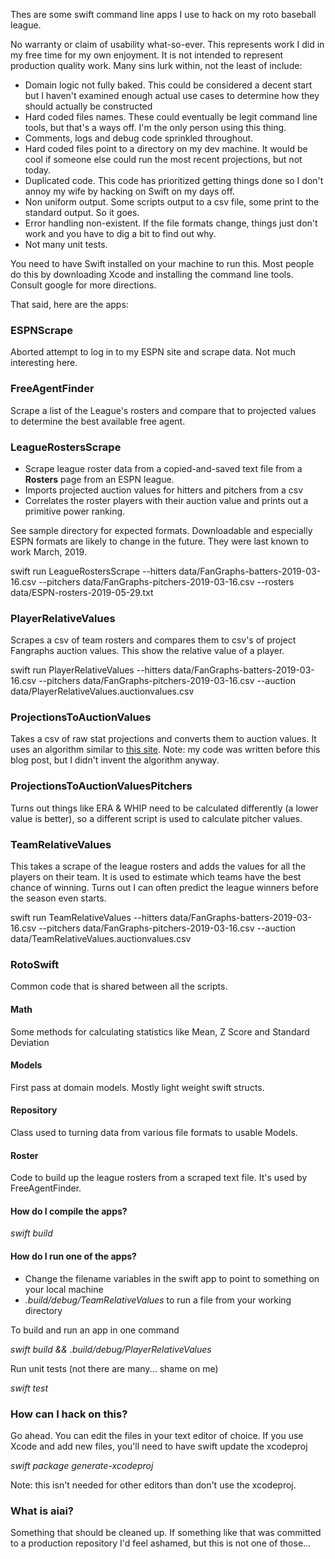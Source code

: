 
Thes are some swift command line apps I use to hack on my roto baseball league.

No warranty or claim of usability what-so-ever. This represents work I did in my free time for my own enjoyment. It is not intended to represent production quality work. Many sins lurk within, not the least of include:

- Domain logic not fully baked. This could be considered a decent start but I haven't examined enough actual use cases to determine how they should actually be constructed
- Hard coded files names. These could eventually be legit command line tools, but that's a ways off. I'm the only person using this thing.
- Comments, logs and debug code sprinkled throughout.
- Hard coded files point to a directory on my dev machine. It would be cool if someone else could run the most recent projections, but not today.
- Duplicated code. This code has prioritized getting things done so I don't annoy my wife by hacking on Swift on my days off.
- Non uniform output. Some scripts output to a csv file, some print to the standard output. So it goes.
- Error handling non-existent. If the file formats change, things just don't work and you have to dig a bit to find out why.
- Not many unit tests.



You need to have Swift installed on your machine to run this. Most people do this by downloading Xcode and installing the command line tools. Consult google for more directions.


That said, here are the apps:


### ESPNScrape

Aborted attempt to log in to my ESPN site and scrape data. Not much interesting here.

### FreeAgentFinder

Scrape a list of the League's rosters and compare that to projected values to determine the best available free agent.

### LeagueRostersScrape

* Scrape league roster data from a copied-and-saved text file from a **Rosters** page from an ESPN league.
* Imports projected auction values for hitters and pitchers from a csv
* Correlates the roster players with their auction value and prints out a primitive power ranking.

See sample directory for expected formats. Downloadable and especially ESPN formats are likely to change in the future. They were last known to work March, 2019.

swift run LeagueRostersScrape --hitters data/FanGraphs-batters-2019-03-16.csv --pitchers data/FanGraphs-pitchers-2019-03-16.csv --rosters data/ESPN-rosters-2019-05-29.txt

### PlayerRelativeValues
Scrapes a csv of team rosters and compares them to csv's of project Fangraphs auction values. This show the relative value of a player.

swift run PlayerRelativeValues --hitters data/FanGraphs-batters-2019-03-16.csv --pitchers data/FanGraphs-pitchers-2019-03-16.csv --auction data/PlayerRelativeValues.auctionvalues.csv

### ProjectionsToAuctionValues
Takes a csv of raw stat projections and converts them to auction values. It uses an algorithm similar to [this site](https://www.friendswithfantasybenefits.com/2019-rankings-and-auction-values-using-z-score-and-steamers). Note: my code was written before this blog post, but I didn't invent the algorithm anyway.

### ProjectionsToAuctionValuesPitchers
Turns out things like ERA & WHIP need to be calculated differently (a lower value is better), so a different script is used to calculate pitcher values.

### TeamRelativeValues

This takes a scrape of the league rosters and adds the values for all the players on their team. It is used to estimate which teams have the best chance of winning. Turns out I can often predict the league winners before the season even starts.

swift run TeamRelativeValues --hitters data/FanGraphs-batters-2019-03-16.csv  --pitchers data/FanGraphs-pitchers-2019-03-16.csv --auction data/TeamRelativeValues.auctionvalues.csv

### RotoSwift

Common code that is shared between all the scripts.
#### Math
Some methods for calculating statistics like Mean, Z Score and Standard Deviation

#### Models
First pass at domain models. Mostly light weight swift structs.

#### Repository
Class used to turning data from various file formats to usable Models.

#### Roster
Code to build up the league rosters from a scraped text file. It's used by FreeAgentFinder.

#### How do I compile the apps?
_swift build_

#### How do I run one of the apps?
* Change the filename variables in the swift app to point to something on your local machine
* _.build/debug/TeamRelativeValues_ to run a file from your working directory

To build and run an app in one command

_swift build && .build/debug/PlayerRelativeValues_

Run unit tests (not there are many... shame on me)

_swift test_


### How can I hack on this?

Go ahead. You can edit the files in your text editor of choice. If you use Xcode and add new files, you'll need to have swift update the xcodeproj 

_swift package generate-xcodeproj_

Note: this isn't needed for other editors than don't use the xcodeproj.


### What is aiai?

Something that should be cleaned up. If something like that was committed to a production repository I'd feel ashamed, but this is not one of those...




